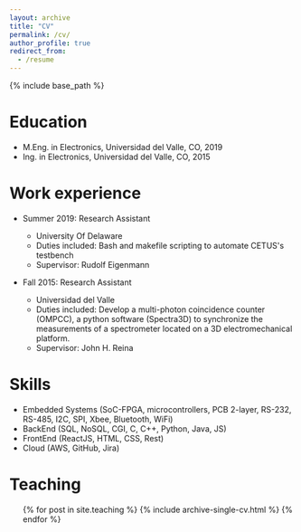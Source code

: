 ```yaml
---
layout: archive
title: "CV"
permalink: /cv/
author_profile: true
redirect_from:
  - /resume
---
```


{% include base_path %}

Education
======
* M.Eng. in Electronics, Universidad del Valle, CO, 2019
* Ing. in Electronics, Universidad del Valle, CO, 2015

Work experience
======
* Summer 2019: Research Assistant
  * University Of Delaware
  * Duties included: Bash and makefile scripting to automate CETUS's testbench 
  * Supervisor: Rudolf Eigenmann

* Fall 2015: Research Assistant
  * Universidad del Valle
  * Duties included: Develop a multi-photon coincidence counter (OMPCC), a python software (Spectra3D) to synchronize the measurements of a spectrometer located on a 3D electromechanical platform.
  * Supervisor: John H. Reina
  
Skills
======
* Embedded Systems (SoC-FPGA, microcontrollers, PCB 2-layer, RS-232, RS-485, I2C, SPI, Xbee, Bluetooth, WiFi)
* BackEnd (SQL, NoSQL, CGI, C, C++, Python, Java, JS) 
* FrontEnd (ReactJS, HTML, CSS, Rest)
* Cloud (AWS, GitHub, Jira)
  
Teaching
======
  <ul>{% for post in site.teaching %}
    {% include archive-single-cv.html %}
  {% endfor %}</ul>
